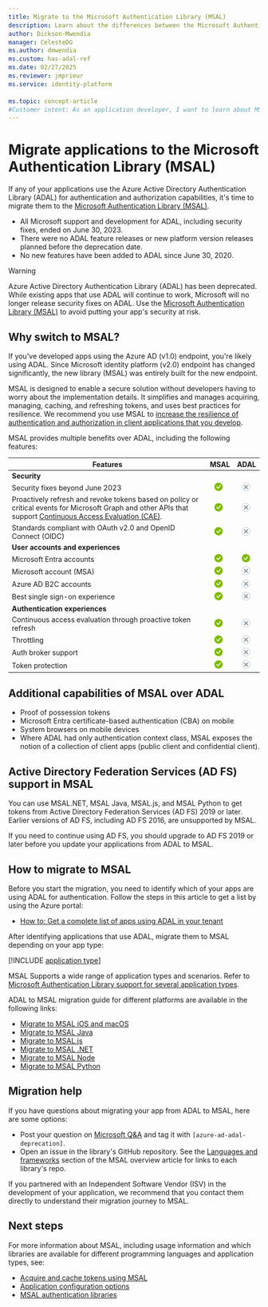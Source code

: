 ```yaml
---
title: Migrate to the Microsoft Authentication Library (MSAL)
description: Learn about the differences between the Microsoft Authentication Library (MSAL) and Azure AD Authentication Library (ADAL) and how to migrate to MSAL.
author: Dickson-Mwendia
manager: CelesteDG
ms.author: dmwendia
ms.custom: has-adal-ref
ms.date: 02/27/2025
ms.reviewer: jmprieur
ms.service: identity-platform

ms.topic: concept-article
#Customer intent: As an application developer, I want to learn about MSAL so I can migrate my ADAL applications to MSAL.
---
```


# Migrate applications to the Microsoft Authentication Library (MSAL)

If any of your applications use the Azure Active Directory Authentication Library (ADAL) for authentication and authorization capabilities, it's time to migrate them to the [Microsoft Authentication Library (MSAL)](/entra/msal).

- All Microsoft support and development for ADAL, including security fixes, ended on June 30, 2023.
- There were no ADAL feature releases or new platform version releases planned before the deprecation date.
- No new features have been added to ADAL since June 30, 2020.

> [!WARNING]
> Azure Active Directory Authentication Library (ADAL) has been deprecated. While existing apps that use ADAL will continue to work, Microsoft will no longer release security fixes on ADAL. Use the [Microsoft Authentication Library (MSAL)](/entra/msal/) to avoid putting your app's security at risk.

## Why switch to MSAL?

If you've developed apps using the Azure AD (v1.0) endpoint, you're likely using ADAL. Since Microsoft identity platform (v2.0) endpoint has changed significantly, the new library (MSAL) was entirely built for the new endpoint.

MSAL is designed to enable a secure solution without developers having to worry about the implementation details. It simplifies and manages acquiring, managing, caching, and refreshing tokens, and uses best practices for resilience. We recommend you use MSAL to [increase the resilience of authentication and authorization in client applications that you develop](~/architecture/resilience-client-app.md?tabs=csharp#use-the-microsoft-authentication-library-msal).

MSAL provides multiple benefits over ADAL, including the following features: 

|Features|MSAL|ADAL|
|---------|---------|---------|
|**Security**|||
|Security fixes beyond June 2023|![Security fixes beyond June 2023 - MSAL provides the feature][y]|![Security fixes beyond June 2023 - ADAL doesn't provide the feature][n]|
| Proactively refresh and revoke tokens based on policy or critical events for Microsoft Graph and other APIs that support [Continuous Access Evaluation (CAE)](app-resilience-continuous-access-evaluation.md).|![Proactively refresh and revoke tokens based on policy or critical events for Microsoft Graph and other APIs that support Continuous Access Evaluation (CAE) - MSAL provides the feature][y]|![Proactively refresh and revoke tokens based on policy or critical events for Microsoft Graph and other APIs that support Continuous Access Evaluation (CAE) - ADAL doesn't provide the feature][n]|
| Standards compliant with OAuth v2.0 and OpenID Connect (OIDC) |![Standards compliant with OAuth v2.0 and OpenID Connect (OIDC) - MSAL provides the feature][y]|![Standards compliant with OAuth v2.0 and OpenID Connect (OIDC) - ADAL doesn't provide the feature][n]|
|**User accounts and experiences**|||
|Microsoft Entra accounts|![Microsoft Entra accounts - MSAL provides the feature][y]|![Microsoft Entra accounts - ADAL provides the feature][y]|
| Microsoft account (MSA) |![Microsoft account (MSA) - MSAL provides the feature][y]|![Microsoft account (MSA) - ADAL doesn't provide the feature][n]|
| Azure AD B2C accounts |![Azure AD B2C accounts - MSAL provides the feature][y]|![Azure AD B2C accounts - ADAL doesn't provide the feature][n]|
| Best single sign-on experience |![Best single sign-on experience - MSAL provides the feature][y]|![Best single sign-on experience - ADAL doesn't provide the feature][n]|
|**Authentication experiences**|||
| Continuous access evaluation through proactive token refresh |![Proactive token renewal - MSAL provides the feature][y]|![Proactive token renewal - ADAL doesn't provide the feature][n]|
| Throttling |![Throttling - MSAL provides the feature][y]|![Throttling - ADAL doesn't provide the feature][n]|
|Auth broker support |![Device-based Conditional Access policy - MSAL has the feature built-in][y]|![Device-based Conditional Access policy - ADAL doesn't provide the feature][n]|
| Token protection|![Token protection - MSAL provides the feature][y]|![Token protection - ADAL doesn't provide the feature][n]|


## Additional capabilities of MSAL over ADAL

- Proof of possession tokens
- Microsoft Entra certificate-based authentication (CBA) on mobile
- System browsers on mobile devices
- Where ADAL had only authentication context class, MSAL exposes the notion of a collection of client apps (public client and confidential client).

## Active Directory Federation Services (AD FS) support in MSAL

You can use MSAL.NET, MSAL Java, MSAL.js, and MSAL Python to get tokens from Active Directory Federation Services (AD FS) 2019 or later. Earlier versions of AD FS, including AD FS 2016, are unsupported by MSAL.

If you need to continue using AD FS, you should upgrade to AD FS 2019 or later before you update your applications from ADAL to MSAL.

## How to migrate to MSAL

Before you start the migration, you need to identify which of your apps are using ADAL for authentication. Follow the steps in this article to get a list by using the Azure portal:
- [How to: Get a complete list of apps using ADAL in your tenant](./howto-get-list-of-all-auth-library-apps.md)

After identifying applications that use ADAL, migrate them to MSAL depending on your app type:

[!INCLUDE [application type](includes/adal-msal-migration.md)]

MSAL Supports a wide range of application types and scenarios. Refer to [Microsoft Authentication Library support for several application types](reference-v2-libraries.md#single-page-application-spa).

ADAL to MSAL migration guide for different platforms are available in the following links:

- [Migrate to MSAL iOS and macOS](/entra/msal/objc/migrate-objc-adal-msal)
- [Migrate to MSAL Java](/entra/msal/java/advanced/migrate-adal-msal-java)
- [Migrate to MSAL.js](msal-compare-msal-js-and-adal-js.md)
- [Migrate to MSAL .NET](/entra/msal/dotnet/how-to/msal-net-migration)
- [Migrate to MSAL Node](msal-node-migration.md)
- [Migrate to MSAL Python](/entra/msal/python/advanced/migrate-python-adal-msal)   

## Migration help

If you have questions about migrating your app from ADAL to MSAL, here are some options:

- Post your question on [Microsoft Q&A](/answers/topics/azure-ad-adal-deprecation.html) and tag it with `[azure-ad-adal-deprecation]`.
- Open an issue in the library's GitHub repository. See the [Languages and frameworks](msal-overview.md#msal-languages-and-frameworks) section of the MSAL overview article for links to each library's repo.

If you partnered with an Independent Software Vendor (ISV) in the development of your application, we recommend that you contact them directly to understand their migration journey to MSAL.

## Next steps

For more information about MSAL, including usage information and which libraries are available for different programming languages and application types, see:

- [Acquire and cache tokens using MSAL](msal-acquire-cache-tokens.md)
- [Application configuration options](msal-client-application-configuration.md)
- [MSAL authentication libraries](reference-v2-libraries.md)

<!--
 ![X indicating no.][n] | ![Green check mark.][y] | ![Green check mark.][y] | -- |
-->
[y]: media/common/yes.png
[n]: media/common/no.png

